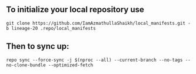 To initialize your local repository use
---------------------------------------

    git clone https://github.com/IamAzmathullaShaikh/local_manifests.git -b lineage-20 .repo/local_manifests
    

Then to sync up:
----------------

    repo sync --force-sync -j $(nproc --all) --current-branch --no-tags --no-clone-bundle --optimized-fetch
